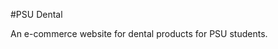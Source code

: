 #PSU Dental

An e-commerce website for dental products for PSU students.                                                 
                                                                                                                                                                                                                                                                                                                                                                                                                                                        
